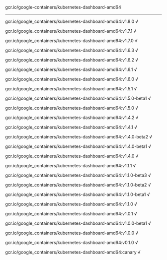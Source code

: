 gcr.io/google-containers/kubernetes-dashboard-amd64 

----
gcr.io/google_containers/kubernetes-dashboard-amd64:v1.8.0 √

gcr.io/google_containers/kubernetes-dashboard-amd64:v1.7.1 √

gcr.io/google_containers/kubernetes-dashboard-amd64:v1.7.0 √

gcr.io/google_containers/kubernetes-dashboard-amd64:v1.6.3 √

gcr.io/google_containers/kubernetes-dashboard-amd64:v1.6.2 √

gcr.io/google_containers/kubernetes-dashboard-amd64:v1.6.1 √

gcr.io/google_containers/kubernetes-dashboard-amd64:v1.6.0 √

gcr.io/google_containers/kubernetes-dashboard-amd64:v1.5.1 √

gcr.io/google_containers/kubernetes-dashboard-amd64:v1.5.0-beta1 √

gcr.io/google_containers/kubernetes-dashboard-amd64:v1.5.0 √

gcr.io/google_containers/kubernetes-dashboard-amd64:v1.4.2 √

gcr.io/google_containers/kubernetes-dashboard-amd64:v1.4.1 √

gcr.io/google_containers/kubernetes-dashboard-amd64:v1.4.0-beta2 √

gcr.io/google_containers/kubernetes-dashboard-amd64:v1.4.0-beta1 √

gcr.io/google_containers/kubernetes-dashboard-amd64:v1.4.0 √

gcr.io/google_containers/kubernetes-dashboard-amd64:v1.1.1 √

gcr.io/google_containers/kubernetes-dashboard-amd64:v1.1.0-beta3 √

gcr.io/google_containers/kubernetes-dashboard-amd64:v1.1.0-beta2 √

gcr.io/google_containers/kubernetes-dashboard-amd64:v1.1.0-beta1 √

gcr.io/google_containers/kubernetes-dashboard-amd64:v1.1.0 √

gcr.io/google_containers/kubernetes-dashboard-amd64:v1.0.1 √

gcr.io/google_containers/kubernetes-dashboard-amd64:v1.0.0-beta1 √

gcr.io/google_containers/kubernetes-dashboard-amd64:v1.0.0 √

gcr.io/google_containers/kubernetes-dashboard-amd64:v0.1.0 √

gcr.io/google_containers/kubernetes-dashboard-amd64:canary √

